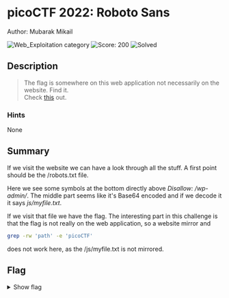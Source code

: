 # picoCTF 2022: Roboto Sans

Author: Mubarak Mikail

![Web_Exploitation category](https://img.shields.io/badge/category-Web_Exploitation-red.svg)
![Score: 200](https://img.shields.io/badge/Score-200-brightgreen.svg)
![Solved](https://img.shields.io/badge/Solved-During_Competition-brightgreen.svg)

## Description
> The flag is somewhere on this web application not necessarily on the website. Find it.  
> Check [this](http://saturn.picoctf.net:57329/) out.

<!--Artifact Files:
* [Artifact1]()
* [Artifact2]()
-->

### Hints

None

## Summary

If we visit the website we can have a look through all the stuff. A first point should be the /robots.txt file.

Here we see some symbols at the bottom directly above _Disallow: /wp-admin/_.
The middle part seems like it's Base64 encoded and if we decode it it says _js/myfile.txt_.

If we visit that file we have the flag.
The interesting part in this challenge is that the flag is not really on the web application, so a website mirror and
```bash
grep -rw 'path' -e 'picoCTF'
```
does not work here, as the /js/myfile.txt is not mirrored.

## Flag

<details><summary>Show flag</summary>

```
picoCTF{Who_D03sN7_L1k5_90B0T5_87ccf72a}
```

</details>
